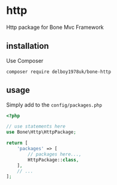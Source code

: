 # http
Http package for Bone Mvc Framework
## installation
Use Composer
```
composer require delboy1978uk/bone-http
```
## usage
Simply add to the `config/packages.php`
```php
<?php

// use statements here
use Bone\Http\HttpPackage;

return [
    'packages' => [
        // packages here...,
        HttpPackage::class,
    ],
    // ...
];
```